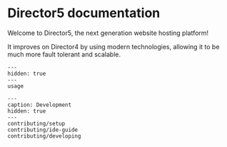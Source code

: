 # Director5 documentation

Welcome to Director5, the next generation website hosting platform!

It improves on Director4 by using modern technologies, allowing it to be
much more fault tolerant and scalable.

```{toctree}
---
hidden: true
---
usage
```

```{toctree}
---
caption: Development
hidden: true
---
contributing/setup
contributing/ide-guide
contributing/developing
```
